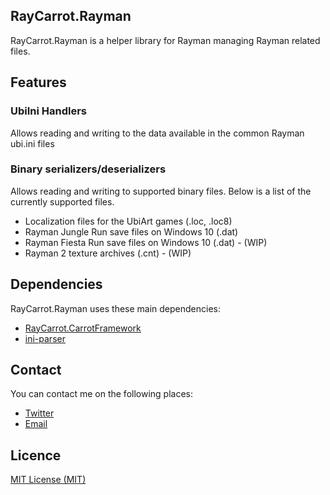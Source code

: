 ## RayCarrot.Rayman
RayCarrot.Rayman is a helper library for Rayman managing Rayman related files.

## Features

### UbiIni Handlers
Allows reading and writing to the data available in the common Rayman ubi.ini files

### Binary serializers/deserializers
Allows reading and writing to supported binary files. Below is a list of the currently supported files.

- Localization files for the UbiArt games (.loc, .loc8)
- Rayman Jungle Run save files on Windows 10 (.dat)
- Rayman Fiesta Run save files on Windows 10 (.dat) - (WIP)
- Rayman 2 texture archives (.cnt) - (WIP)

## Dependencies
RayCarrot.Rayman uses these main dependencies:

- [RayCarrot.CarrotFramework](https://github.com/RayCarrot/Carrot-Framework)
- [ini-parser](https://github.com/rickyah/ini-parser)

## Contact
You can contact me on the following places:

- [Twitter](https://twitter.com/RayCarrot)
- [Email](mailto:RayCarrotMaster@gmail.com)

## Licence

[MIT License (MIT)](./LICENSE)
